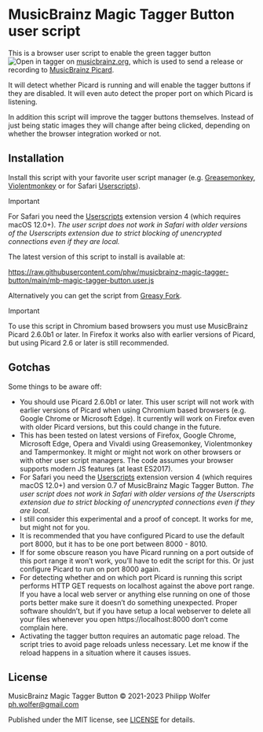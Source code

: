 # MusicBrainz Magic Tagger Button user script

This is a browser user script to enable the green tagger button ![Open in tagger](https://staticbrainz.org/MB/mblookup-tagger-b8fe559.png)
on [musicbrainz.org](https://musicbrainz.org), which is used to send a release or recording to
[MusicBrainz Picard](https://picard.musicbrainz.org).

It will detect whether Picard is running and will enable the tagger buttons if they are disabled. It
will even auto detect the proper port on which Picard is listening.

In addition this script will improve the tagger buttons themselves. Instead of just being static images
they will change after being clicked, depending on whether the browser integration worked or not.

## Installation

Install this script with your favorite user script manager (e.g. [Greasemonkey](https://www.greasespot.net/),
[Violentmonkey](https://violentmonkey.github.io/) or for Safari [Userscripts](https://github.com/quoid/userscripts)).

> [!IMPORTANT]
> For Safari you need the [Userscripts](https://github.com/quoid/userscripts) extension version 4
> (which requires macOS 12.0+).
> *The user script does not work in Safari with older versions of the Userscripts extension due
> to strict blocking of unencrypted connections even if they are local.*

The latest version of this script to install is available at:

https://raw.githubusercontent.com/phw/musicbrainz-magic-tagger-button/main/mb-magic-tagger-button.user.js

Alternatively you can get the script from [Greasy Fork](https://greasyfork.org/de/scripts/422670-musicbrainz-magic-tagger-button).

> [!IMPORTANT]
> To use this script in Chromium based browsers you must use MusicBrainz Picard 2.6.0b1 or later.
> In Firefox it works also with earlier versions of Picard, but using Picard 2.6 or later is still recommended.


## Gotchas

Some things to be aware off:

- You should use Picard 2.6.0b1 or later. This user script will not work with earlier versions of
  Picard when using Chromium based browsers (e.g. Google Chrome or Microsoft Edge). It currently
  will work on Firefox even with older Picard versions, but this could change in the future.
- This has been tested on latest versions of Firefox, Google Chrome, Microsoft Edge, Opera and Vivaldi
  using Greasemonkey, Violentmonkey and Tampermonkey. It might or might not work on other browsers or
  with other user script managers. The code assumes your browser supports modern JS features (at
  least ES2017).
- For Safari you need the [Userscripts](https://github.com/quoid/userscripts) extension version 4
  (which requires macOS 12.0+) and version 0.7 of MusicBrainz Magic Tagger Button.
  *The user script does not work in Safari with older versions of the Userscripts extension due
  to strict blocking of unencrypted connections even if they are local.*
- I still consider this experimental and a proof of concept. It works for me, but might not for you.
- It is recommended that you have configured Picard to use the default port 8000, but it has to be
  one port between 8000 - 8010.
- If for some obscure reason you have Picard running on a port outside of this port range it won’t
  work, you’ll have to edit the script for this. Or just configure Picard to run on port 8000 again.
- For detecting whether and on which port Picard is running this script performs HTTP GET requests
  on localhost against the above port range. If you have a local web server or anything else
  running on one of those ports better make sure it doesn’t do something unexpected. Proper software
  shouldn’t, but if you have setup a local webserver to delete all your files whenever you open
  https://localhost:8000 don’t come complain here.
- Activating the tagger button requires an automatic page reload. The script tries to avoid page
  reloads unless necessary. Let me know if the reload happens in a situation where it causes issues.


## License

MusicBrainz Magic Tagger Button © 2021-2023 Philipp Wolfer <ph.wolfer@gmail.com>

Published under the MIT license, see [LICENSE](./LICENSE) for details.
